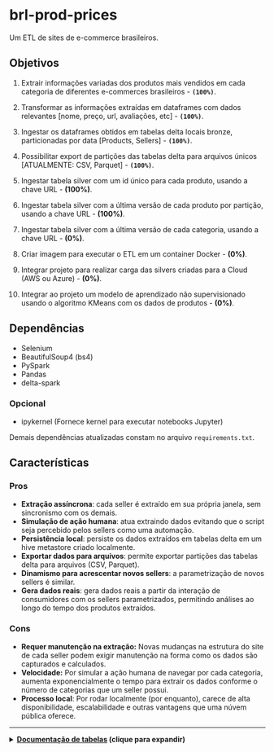 # brl-prod-prices

Um ETL de sites de e-commerce brasileiros.

## Objetivos

1. Extrair informações variadas dos produtos mais vendidos em cada categoria de diferentes e-commerces brasileiros - **```(100%)```**.

2. Transformar as informações extraídas em dataframes com dados relevantes [nome, preço, url, avaliações, etc] - **```(100%)```**.
3. Ingestar os dataframes obtidos em tabelas delta locais bronze, particionadas por data [Products, Sellers] - **```(100%)```**.
4. Possibilitar export de partições das tabelas delta para arquivos únicos [ATUALMENTE: CSV, Parquet] - **```(100%)```**.
5. Ingestar tabela silver com um id único para cada produto, usando a chave URL - **(100%)**.
6. Ingestar tabela silver com a última versão de cada produto por partição, usando a chave URL - **(100%)**.
7. Ingestar tabela silver com a última versão de cada categoria, usando a chave URL - **(0%)**.
8. Criar imagem para executar o ETL em um container Docker - **(0%)**.
9. Integrar projeto para realizar carga das silvers criadas para a Cloud (AWS ou Azure) - **(0%)**.
10. Integrar ao projeto um modelo de aprendizado não supervisionado usando o algoritmo KMeans com os dados de produtos - **(0%)**.

## Dependências

- Selenium
- BeautifulSoup4 (bs4)
- PySpark
- Pandas
- delta-spark

### Opcional

- ipykernel (Fornece kernel para executar notebooks Jupyter)

Demais dependências atualizadas constam no arquivo ```requirements.txt```.

## Características

### Pros

- **Extração assíncrona**: cada seller é extraído em sua própria janela, sem sincronismo com os demais.
- **Simulação de ação humana**: atua extraindo dados evitando que o script seja percebido pelos sellers como uma automação.
- **Persistência local**: persiste os dados extraídos em tabelas delta em um hive metastore criado localmente.
- **Exportar dados para arquivos**: permite exportar partições das tabelas delta para arquivos (CSV, Parquet).
- **Dinamismo para acrescentar novos sellers**: a parametrização de novos sellers é similar.
- **Gera dados reais**: gera dados reais a partir da interação de consumidores com os sellers parametrizados, permitindo análises ao longo do tempo dos produtos extraídos.


### Cons

- **Requer manutenção na extração:** Novas mudanças na estrutura do site de cada seller podem exigir manutenção na forma como os dados são capturados e calculados.
- **Velocidade:** Por simular a ação humana de navegar por cada categoria, aumenta exponencialmente o tempo para extrair os dados conforme o número de categorias que um seller possui.
- **Processo local**: Por rodar localmente (por enquanto), carece de alta disponibilidade, escalabilidade e outras vantagens que uma núvem pública oferece.

---
<details>
<summary> <b><u>Documentação de tabelas</u> (clique para expandir)</b>  </summary> 

## Sellers

### Lista de sellers lidos (updated: 07/04/25)
- Zoom
- Magazine Luiza
- Mercado Livre

## Tabelas

As tabelas são salvas utilizando delta-spark, criando-se na raíz do repositório um armazenamento Hive Metastore.


### Camada Bronze (b_prod_prices)

#### Produtos (b_prod_prices.b_products)

```Tabela de origem dos produtos extraídos de cada seller.```

| Nome | Tipo | Descrição | Default | Origem
| --- | --- | --- | --- | ---
| id | string | Id único da ingestão de cada produto | - | Gerado ao ser ingestado
| name | string | Nome do produto | - | Web scraping
| url | string | Link para a página do produto | - | Web scraping
| category | string | Categoria definida pelo próprio e-commerce | - | Web scraping
| price_in_cash | double | Preço à vista | - | Web scraping
| price_in_installments | double | Preço parcelado | -999 | Web scraping ou  calculado
| installments_num | int | Número de parcelas possíveis | 0 | Web scraping
| installments_value | double | Valor da parcela | -999 | Web scraping ou calculado
| img | string | Link para a imagem do produto | null | Web scraping
| seller | string | Nome do e-commerce em que o produto foi extraído | - | Atribuído automaticamente
| rating | double | Nota de avaliação do produto | -999 | Web scraping
| rating_users | int | Quantidade de usuários que avaliaram o produto | 0 | Web scraping
| position | int | Posição do produto nos mais vendidos da categoria em que se encontra | - | Gerado ao ser ingestado
| dt_refe_crga | string | Data da ingestão | - | Gerado em tempo de carga
| dh_exec | timestamp | Data e hora da ingestão | - | Gerado em tempo de carga

**Características**

- **Chaves**: url + dh_exec
- **Schema**: MergeSchema
- **Modo de carga**: Append
- **Partição**: dt_refe_crga

----

#### Sellers (b_prod_prices.b_sellers)

```Tabela de origem dos sellers parametrizados e suas respectivas categorias obtidas.```

| Nome | Tipo | Descrição | Default | Origem
| --- | --- | --- | --- | ---
| id | string | Id único do vendedor | - | Arquivo de parâmetros
| name | string | Nome do vendedor | - | Arquivo de parâmetros
| url | array(array(string)) | Links específicos para extração dos produtos e categorias do vendedor | - | Arquivo de parâmetros
| categories | array(map(string,string)) | Categoria definida pelo próprio e-commerce | - | Web scraping
| dt_refe_crga | string | Data da ingestão | - | Gerado em tempo de carga
| dh_exec | timestamp | Data e hora da ingestão | - | Gerado em tempo de carga

**Características**

- **Chaves**: id + dh_exec
- **Schema**: MergeSchema
- **Modo de carga**: Overwrite (partição)
- **Partição**: dt_refe_crga

----

### Silver (s_last_ver_products_table)

```Tabela visão produto. Exibe sempre a última versão de cada produto e suas respectivas informações.```

| Nome | Tipo | Descrição | Default | Origem
| --- | --- | --- | --- | ---
| DS_URL | string | URL do produto | - | Gerado na origem
| ID_ORIGIN | string | Id de ingestão do produto | - | Gerado na origem
| NM_PRODUCT | string | Nome do produto | - | Gerado na origem
| DS_IMG | string | Categoria definida pelo próprio e-commerce | - | Gerado na origem
| DS_CATEGORY | string | Categoria definida pelo próprio e-commerce | - | Gerado na origem
| VL_CASH | double | Preço à vista | - | Gerado na origem
| VL_INSTALLMENTS | double | Preço parcelado | - | Gerado na origem
| NR_INSTALLMENTS | int | Número de parcelas possíveis | - | Gerado na origem
| VL_SINGLE_INSTALLMENT | double | Valor da parcela | - | Gerado na origem
| NM_SELLER | string | Nome do e-commerce em que o produto foi extraído | - | Gerado na origem
| VL_RATING | double | Nota de avaliação do produto | - | Gerado na origem
| QT_RATING_USERS | int | Quantidade de usuários que avaliaram o produto | - | Gerado na origem
| NR_POSITION | int | Posição do produto nos mais vendidos da categoria em que se encontra | - | Gerado na origem
| dt_refe_crga | string | Data da ingestão | - | Gerado em tempo de carga
| dh_exec | timestamp | Data e hora da ingestão | - | Gerado em tempo de carga

**Características**

- **Chaves**: ID_CATALOG
- **Schema**: MergeSchema
- **Modo de carga**: Overwrite (partição)
- **Partição**: dt_refe_crga
- **Origem**: b_products
- **Tipos de carga**: Full

----


### Silver (s_catalog_products)

```Tabela visão produto sumarizada. Define um uuid para cada produto já ingestado em algum momento na origem.```

| Nome | Tipo | Descrição | Default | Origem
| --- | --- | --- | --- | ---
| ID_ORIGIN | string | Id de ingestão do produto | - | Gerado na origem
| NM_PRODUCT | string | Nome do produto | - | Gerado na origem
| DS_URL | string | URL do produto | - | Gerado na origem
| DS_IMG | string | URL da imagem do produto | - | Gerado na origem
| ID_CATALOG | string | UUID único do produto | - | Gerado em tempo de carga
| dt_refe_crga | string | Data da ingestão | - | Gerado em tempo de carga
| dh_exec | timestamp | Data e hora da ingestão | - | Gerado em tempo de carga

**Características**

- **Chaves**: ID_CATALOG
- **Schema**: MergeSchema
- **Modo de carga**: Overwrite (partição)
- **Partição**: dt_refe_crga
- **Origem**: b_products
- **Tipos de carga**: Full

----

### Silver (s_catalog_products)

```Tabela visão categoria-seller. Criada a partir das estruturas de categorias de cada seller na origem.```

| Nome | Tipo | Descrição | Default | Origem
| --- | --- | --- | --- | ---
| ID_CATEGORY | string | Id sequencial único para cada categoria | - | Gerado em tempo de carga
| DS_CATEGORY | string | Descrição da categoria | - | Gerado na origem
| NM_SELLER | string | Nome do e-commerce em que o produto foi extraído | - | Gerado na origem
| DS_URL | string | URL da categoria | - | Gerado na origem
| DH_ORIGIN_EXEC | timestamp | Data e hora da última ingestão da categoria na origem | - | Gerado na origem
| dt_refe_crga | string | Data da ingestão | - | Gerado em tempo de carga
| dh_exec | timestamp | Data e hora da ingestão | - | Gerado em tempo de carga

**Características**

- **Chaves**: ID_CATEGORY
- **Schema**: MergeSchema
- **Modo de carga**: Overwrite (partição)
- **Partição**: dt_refe_crga
- **Origem**: b_products
- **Tipos de carga**: 
    - **Full** (total)
    - **Incremental** (comparativo entre última partição salva VS tempo de execução)
    
----



</details>